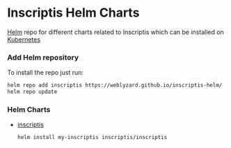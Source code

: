 # Inscriptis Helm Charts

[Helm](https://helm.sh) repo for different charts related to Inscriptis which can be installed on [Kubernetes](https://kubernetes.io)

### Add Helm repository

To install the repo just run:

```bash
helm repo add inscriptis https://weblyzard.github.io/inscriptis-helm/
helm repo update
```

### Helm Charts

* [inscriptis](https://weblyzard.github.io/inscriptis-helm/)

  ```bash
  helm install my-inscriptis inscriptis/inscriptis
  ```